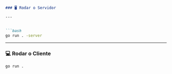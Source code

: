````markdown
### 🖥️ Rodar o Servidor

---


```bash
go run . -server
````

---

### 💻 Rodar o Cliente

```bash
go run .
```